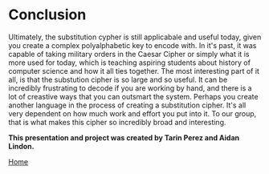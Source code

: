 # Conclusion

Ultimately, the substitution cypher is still applicabale and useful today, given you create a complex polyalphabetic key to encode with. In it's past, it was capable of taking military orders in the Caesar Cipher or simply what it is more used for today, which is teaching aspiring students about history of computer science and how it all ties together. The most interesting part of it all, is that the substution cipher is so large and so useful. It can be incredibly frustrating to decode if you are working by hand, and there is a lot of creastive ways that you can outsmart the system. Perhaps you create another language in the process of creating a substitution cipher. It's all very dependent on how much work and effort you put into it. To our group, that is what makes this cipher so incredibly broad and interesting.

**This presentation and project was created by Tarin Perez and Aidan Lindon.** 

[Home](README.md)
